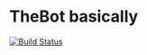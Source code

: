 # TheBot basically
[![Build Status](http://jenkins.brentvw.me:8080/buildStatus/icon?job=DiscordBot)](http://jenkins.brentvw.me:8080/job/DiscordBot/)
